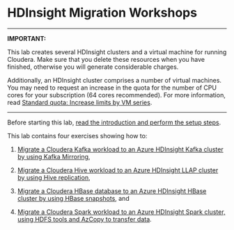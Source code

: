 # HDInsight Migration Workshops

---

**IMPORTANT:**

This lab creates several HDInsight clusters and a virtual machine for running Cloudera. Make sure that you delete these resources when you have finished, otherwise you will generate considerable charges.

Additionally, an HDInsight cluster comprises a number of virtual machines. You may need to request an increase in the quota for the number of CPU cores for your subscription (64 cores recommended). For more information, read [Standard quota: Increase limits by VM series](https://docs.microsoft.com/azure/azure-portal/supportability/per-vm-quota-requests).

---

Before starting this lab, [read the introduction and perform the setup steps](Cloudera%20Migration/Instructions/Introduction.md).

This lab contains four exercises showing how to:

1. [Migrate a Cloudera Kafka workload to an Azure HDInsight Kafka cluster by using Kafka Mirroring](Cloudera%20Migration/Instructions/2-KafkaMigration.md),

1. [Migrate a Cloudera Hive workload to an Azure HDInsight LLAP cluster by using Hive replication](Cloudera%20Migration/Instructions/3-HIveMigration.md),

1. [Migrate a Cloudera HBase database to an Azure HDInsight HBase cluster by using HBase snapshots](Cloudera%20Migration/Instructions/2-HBaseMigration.md), and

1. [Migrate a Cloudera Spark workload to an Azure HDInsight Spark cluster, using HDFS tools and AzCopy to transfer data](Cloudera%20Migration/Instructions/2-SparkMigration.md). 
